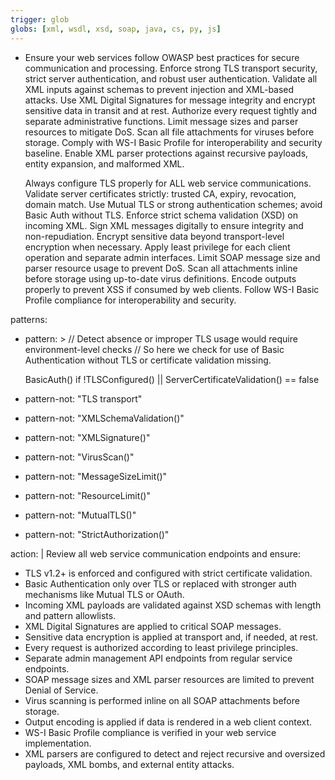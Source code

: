 ```yaml
---
trigger: glob
globs: [xml, wsdl, xsd, soap, java, cs, py, js]
---
```



-
  Ensure your web services follow OWASP best practices for secure communication and processing.
  Enforce strong TLS transport security, strict server authentication, and robust user authentication.
  Validate all XML inputs against schemas to prevent injection and XML-based attacks.
  Use XML Digital Signatures for message integrity and encrypt sensitive data in transit and at rest.
  Authorize every request tightly and separate administrative functions.
  Limit message sizes and parser resources to mitigate DoS.
  Scan all file attachments for viruses before storage.
  Comply with WS-I Basic Profile for interoperability and security baseline.
  Enable XML parser protections against recursive payloads, entity expansion, and malformed XML.

  Always configure TLS properly for ALL web service communications.
  Validate server certificates strictly: trusted CA, expiry, revocation, domain match.
  Use Mutual TLS or strong authentication schemes; avoid Basic Auth without TLS.
  Enforce strict schema validation (XSD) on incoming XML.
  Sign XML messages digitally to ensure integrity and non-repudiation.
  Encrypt sensitive data beyond transport-level encryption when necessary.
  Apply least privilege for each client operation and separate admin interfaces.
  Limit SOAP message size and parser resource usage to prevent DoS.
  Scan all attachments inline before storage using up-to-date virus definitions.
  Encode outputs properly to prevent XSS if consumed by web clients.
  Follow WS-I Basic Profile compliance for interoperability and security.

patterns:
  - pattern: >
      // Detect absence or improper TLS usage would require environment-level checks
      // So here we check for use of Basic Authentication without TLS or certificate validation missing.

      BasicAuth() if !TLSConfigured()
        ||
      ServerCertificateValidation() == false
  - pattern-not: "TLS transport"
  - pattern-not: "XMLSchemaValidation()"
  - pattern-not: "XMLSignature()"
  - pattern-not: "VirusScan()"
  - pattern-not: "MessageSizeLimit()"
  - pattern-not: "ResourceLimit()"
  - pattern-not: "MutualTLS()"
  - pattern-not: "StrictAuthorization()"

action: |
  Review all web service communication endpoints and ensure:
  - TLS v1.2+ is enforced and configured with strict certificate validation.
  - Basic Authentication only over TLS or replaced with stronger auth mechanisms like Mutual TLS or OAuth.
  - Incoming XML payloads are validated against XSD schemas with length and pattern allowlists.
  - XML Digital Signatures are applied to critical SOAP messages.
  - Sensitive data encryption is applied at transport and, if needed, at rest.
  - Every request is authorized according to least privilege principles.
  - Separate admin management API endpoints from regular service endpoints.
  - SOAP message sizes and XML parser resources are limited to prevent Denial of Service.
  - Virus scanning is performed inline on all SOAP attachments before storage.
  - Output encoding is applied if data is rendered in a web client context.
  - WS-I Basic Profile compliance is verified in your web service implementation.
  - XML parsers are configured to detect and reject recursive and oversized payloads, XML bombs, and external entity attacks.
